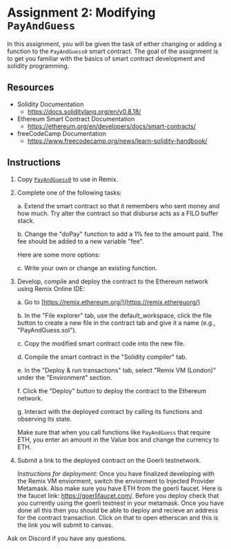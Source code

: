 # Assignment 2: Modifying `PayAndGuess` 

In this assignment, you will be given the task of either changing or adding a function to the `PayAndGuess0` smart contract. The goal of the assignment is to get you familiar with the basics of smart contract development and solidity programming.  

## Resources

- Solidity Documentation
	- https://docs.soliditylang.org/en/v0.8.18/
- Ethereum Smart Contract Documentation
	- https://ethereum.org/en/developers/docs/smart-contracts/
- freeCodeCamp Documentation
	- https://www.freecodecamp.org/news/learn-solidity-handbook/

## Instructions

1. Copy [`PayAndGuess0`](https://github.com/alexhkurz/SmartContracts/blob/main/Tutorial/PayAndGuess/PayAndGuess0.sol) to use in Remix. 
    
2. Complete one of the following tasks: 

    a. Extend the smart contract so that it remembers who sent money and how much. Try alter the contract so that disburse acts as a FILO buffer stack.

    b. Change the "doPay" function to add a 1% fee to the amount paid. The fee should be added to a new variable "fee".

	Here are some more options:
      
    c. Write your own or change an existing function.
      
3. Develop, compile and deploy the contract to the Ethereum network using Remix Online IDE:   

	a. Go to [https://remix.ethereum.org/](https://remix.ethereuorg/)  

	b. In the "File explorer" tab, use the default_workspace, click the file button to create a new file in the contract tab and give it a name (e.g., "PayAndGuess.sol").  

	c. Copy the modified smart contract code into the new file.  

	d. Compile the smart contract in the "Solidity compiler" tab.  

	e. In the "Deploy & run transactions" tab, select "Remix VM (London)" under the "Environment" section.  
	
	f. Click the "Deploy" button to deploy the contract to the Ethereum network.  

	g. Interact with the deployed contract by calling its functions and observing its state. 
	
	Make sure that when you call functions like `PayAndGuess` that require  ETH, you enter an amount in the Value box and change the currency to ETH.  

4. Submit a link to the deployed contract on the Goerli testnetwork. 

	*Instructions for deployment:* Once you have finalized developing with the Remix VM enviorment, switch the enviorment to Injected Provider Metamask. Also make sure you have ETH from the goerli faucet. Here is the faucet link: https://goerlifaucet.com/. Before you deploy check that you currently using the goerli testnest in your metamask. Once you have done all this then you should be able to deploy and recieve an address for the contract transaction. Click on that to open etherscan and this is the link you will submit to canvas.

Ask on Discord if you have any questions.
